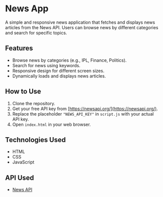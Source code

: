 # News App

A simple and responsive news application that fetches and displays news articles from the News API. Users can browse news by different categories and search for specific topics.

## Features

- Browse news by categories (e.g., IPL, Finance, Politics).
- Search for news using keywords.
- Responsive design for different screen sizes.
- Dynamically loads and displays news articles.

## How to Use

1. Clone the repository.
2. Get your free API key from [https://newsapi.org/](https://newsapi.org/).
3. Replace the placeholder `"NEWS_API_KEY"` in `script.js` with your actual API key.
4. Open `index.html` in your web browser.

## Technologies Used

- HTML
- CSS
- JavaScript

## API Used

- [News API](https://newsapi.org/)

